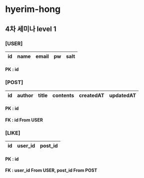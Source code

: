 # hyerim-hong
## 4차 세미나 level 1

### [USER]
| id | name | email | pw | salt |
|---|---|---|---|---|  

#### PK : id


### [POST]
|id|author|title|contents|createdAT|updatedAT|
|---|---|---|---|---|---|

#### PK : id
#### FK : id From USER



### [LIKE]
|id|user_id|post_id|
|---|---|---|

#### PK : id
#### FK : user_id From USER, post_id From POST

